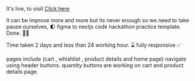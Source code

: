 It's live, to visit <a href="https://exclusive-ecommerce-n8x.vercel.app">Click here</a>

It can be improve more and more but its never enough so we need to take pause ourselves, 🌓
figma to nextjs code hackathon practice template. Done. 👨‍💻

Time taken 2 days and less than 24 working hour. ⌛
fully responsive ✅

pages include (cart , whishlist , product details and home page) navigate using header buttons.
quantity buttons are working on cart and product details page.
